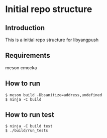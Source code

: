 # Initial repo structure

## Introduction
This is a initial repo structure for libyangpush

## Requirements
meson
cmocka

## How to run
```
$ meson build -Dbsanitize=address,undefined
$ ninja -C build
```
## How to run test
```
$ ninja -C build test
$ ./build/run_tests
``` 